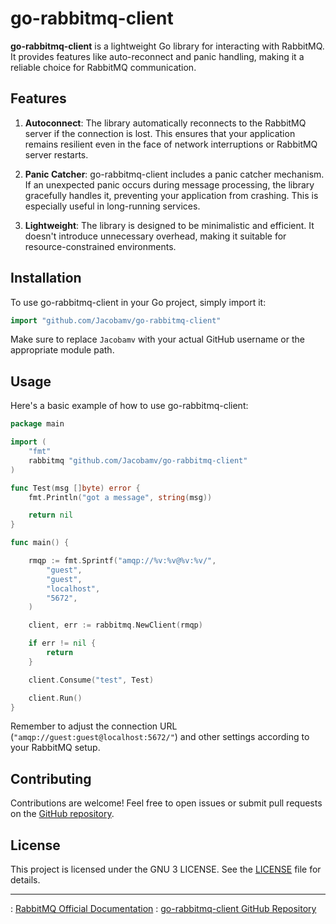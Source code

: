 
# go-rabbitmq-client

**go-rabbitmq-client** is a lightweight Go library for interacting with RabbitMQ. It provides features like auto-reconnect and panic handling, making it a reliable choice for RabbitMQ communication.

## Features

1. **Autoconnect**: The library automatically reconnects to the RabbitMQ server if the connection is lost. This ensures that your application remains resilient even in the face of network interruptions or RabbitMQ server restarts.

2. **Panic Catcher**: go-rabbitmq-client includes a panic catcher mechanism. If an unexpected panic occurs during message processing, the library gracefully handles it, preventing your application from crashing. This is especially useful in long-running services.

3. **Lightweight**: The library is designed to be minimalistic and efficient. It doesn't introduce unnecessary overhead, making it suitable for resource-constrained environments.

## Installation

To use go-rabbitmq-client in your Go project, simply import it:

```go
import "github.com/Jacobamv/go-rabbitmq-client"
```

Make sure to replace `Jacobamv` with your actual GitHub username or the appropriate module path.

## Usage

Here's a basic example of how to use go-rabbitmq-client:

```go
package main

import (
	"fmt"
	rabbitmq "github.com/Jacobamv/go-rabbitmq-client"
)

func Test(msg []byte) error {
	fmt.Println("got a message", string(msg))

	return nil
}

func main() {

	rmqp := fmt.Sprintf("amqp://%v:%v@%v:%v/",
		"guest",
		"guest",
		"localhost",
		"5672",
	)

	client, err := rabbitmq.NewClient(rmqp)

	if err != nil {
		return
	}

	client.Consume("test", Test)

	client.Run()
}

```

Remember to adjust the connection URL (`"amqp://guest:guest@localhost:5672/"`) and other settings according to your RabbitMQ setup.

## Contributing

Contributions are welcome! Feel free to open issues or submit pull requests on the [GitHub repository](https://github.com/Jacobamv/go-rabbitmq-client).

## License

This project is licensed under the GNU 3 LICENSE. See the [LICENSE](LICENSE) file for details.

---


: [RabbitMQ Official Documentation](https://www.rabbitmq.com/documentation.html)
: [go-rabbitmq-client GitHub Repository](https://github.com/Jacobamv/go-rabbitmq-client)
